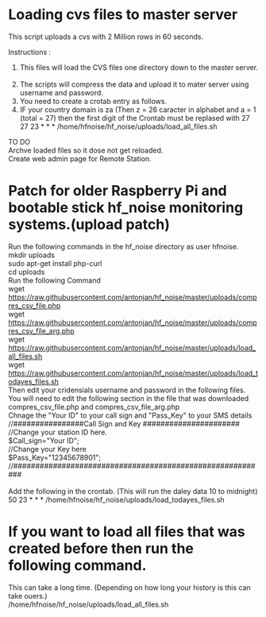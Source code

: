 Loading cvs files to master server
==================================

This script uploads a cvs with 2 Million rows in 60 seconds.

Instructions :

1. This files will load the CVS files one directory down to the master server.<br> 
2. The scripts will compress the data and upload it to mater server using username and password.<br>
3. You need to create a crotab entry as follows.<br>
4. IF your country domain is za (Then z = 26 caracter in alphabet and a = 1 (total = 27) then the first digit of the Crontab must be replased with 27<br>
27 23 * * * /home/hfnoise/hf_noise/uploads/load_all_files.sh<br>

TO DO<br>
Archve loaded files so it dose not get reloaded.<br>
Create web admin page for Remote Station.<br>

# Patch for older Raspberry Pi and bootable stick hf_noise monitoring systems.(upload patch)
Run the following commands in the hf_noise directory as user hfnoise.<br>
mkdir uploads<br>
sudo apt-get install php-curl<br>
cd uploads<br>
Run the following Command<br>
wget https://raw.githubusercontent.com/antonjan/hf_noise/master/uploads/compres_csv_file.php<br>
wget https://raw.githubusercontent.com/antonjan/hf_noise/master/uploads/compres_csv_file_arg.php<br>
wget https://raw.githubusercontent.com/antonjan/hf_noise/master/uploads/load_all_files.sh<br>
wget https://raw.githubusercontent.com/antonjan/hf_noise/master/uploads/load_todayes_files.sh<br>
Then edit your cridensials username and password in the following files.<br>
You will need to edit the following section in the file that was downloaded compres_csv_file.php and compres_csv_file_arg.php<br>
Chnage the "Your ID" to your call sign and "Pass_Key" to your SMS details <br>
//################Call Sign and  Key ######################<br>
//Change your station ID here.<br>
$Call_sign="Your ID";<br>
//Change your Key here<br>
$Pass_Key="12345678901";<br>
//##########################################################<br>
<br>
Add the following in the crontab. (This will run the daley data 10 to midnight)<br>
50 23 * * * /home/hfnoise/hf_noise/uploads/load_todayes_files.sh<br>
# If you want to load all files that was created before then run the following command.<br>
This can take a long time. (Depending on how long your history is this can take ouers.)<br>
/home/hfnoise/hf_noise/uploads/load_all_files.sh<br>
